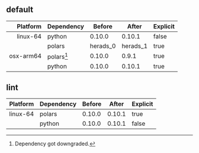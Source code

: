 ## default

| Platform | Dependency | Before | After | Explicit |
| -: | - | - | - | - |
| linux-64 | python | 0.10.0 | 0.10.1 | false |
|| polars | herads_0 | herads_1 | true |
| osx-arm64 | polars[^2] | 0.10.0 | 0.9.1 | true |
|| python | 0.10.0 | 0.10.1 | true |

## lint

| Platform | Dependency | Before | After | Explicit |
| -: | - | - | - | - |
| linux-64 | polars | 0.10.0 | 0.10.1 | true |
|| python | 0.10.0 | 0.10.1 | false |

[^1]: *Cursive* means explicit dependency.
[^2]: Dependency got downgraded.
